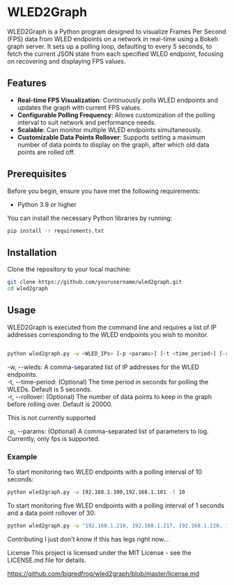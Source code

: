# WLED2Graph

WLED2Graph is a Python program designed to visualize Frames Per Second (FPS) data from WLED endpoints on a network in real-time using a Bokeh graph server. It sets up a polling loop, defaulting to every 5 seconds, to fetch the current JSON state from each specified WLED endpoint, focusing on recovering and displaying FPS values.

## Features

- **Real-time FPS Visualization**: Continuously polls WLED endpoints and updates the graph with current FPS values.
- **Configurable Polling Frequency**: Allows customization of the polling interval to suit network and performance needs.
- **Scalable**: Can monitor multiple WLED endpoints simultaneously.
- **Customizable Data Points Rollover**: Supports setting a maximum number of data points to display on the graph, after which old data points are rolled off.

## Prerequisites

Before you begin, ensure you have met the following requirements:

- Python 3.9 or higher

You can install the necessary Python libraries by running:

```bash
pip install -r requirements.txt
```

## Installation
Clone the repository to your local machine:

```bash
git clone https://github.com/yourusername/wled2graph.git
cd wled2graph
```

## Usage
WLED2Graph is executed from the command line and requires a list of IP addresses corresponding to the WLED endpoints you wish to monitor.

```bash

python wled2graph.py -w <WLED_IPs> [-p <params>] [-t <time_period>] [-r <rollover>]
```

-w, --wleds: A comma-separated list of IP addresses for the WLED endpoints.  
-t, --time-period: (Optional) The time period in seconds for polling the WLEDs. Default is 5 seconds.  
-r, --rollover: (Optional) The number of data points to keep in the graph before rolling over. Default is 20000.  

This is not currently supported

-p, --params: (Optional) A comma-separated list of parameters to log. Currently, only fps is supported.

### Example
To start monitoring two WLED endpoints with a polling interval of 10 seconds:

```bash
python wled2graph.py -w 192.168.1.100,192.168.1.101 -t 10
```

To start monitoring five WLED endpoints with a polling interval of 1 seconds and a data point rollover of 30:

```bash
python wled2graph.py -w "192.168.1.216, 192.168.1.217, 192.168.1.220, 192.168.1.229, 192.168.1.230" -t 1 -r 30
```
Contributing
I just don't know if this has legs right now...

License
This project is licensed under the MIT License - see the LICENSE.md file for details.

https://github.com/bigredfrog/wled2graph/blob/master/license.md
